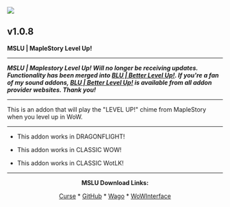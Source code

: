 [![](https://img.shields.io/static/v1?label=Donate&message=CashApp&color=brightgreen)](https://bit.ly/3fyxxSU)

v1.0.8
------------------------------

**MSLU | MapleStory Level Up!**

------------------------------

***MSLU | Maplestory Level Up! Will no longer be receiving updates. Functionality has been merged into [BLU | Better Level Up!](https://www.curseforge.com/wow/addons/blu-better-level-up "This link takes you to the Curseforge.com website, you may download it here and help support the developers."). If you're a fan of my sound addons, [BLU | Better Level Up!](https://www.curseforge.com/wow/addons/blu-better-level-up "This link takes you to the Curseforge.com website, you may download it here and help support the developers.") is available from all addon provider websites. Thank you!***

------------------------------

This is an addon that will play the "LEVEL UP!" chime from MapleStory when you level up in WoW.

------------------------------

- This addon works in DRAGONFLIGHT!

- This addon works in CLASSIC WOW!

- This addon works in CLASSIC WotLK!

------------------------------
<div align="center">

**MSLU Download Links:**

[Curse](https://www.curseforge.com/wow/addons/mslu "This link takes you to the Curseforge.com website, you may download it here and help support the developers.") * [GitHub](https://github.com/donniedice/MSLU "This link takes you to the GitHub.com website, you may download it here.") * [Wago](https://addons.wago.io/addons/mslu "This link takes you to the Wago.io website, you may download it here and help support the developers.") * [WoWInterface](https://www.wowinterface.com/downloads/info26257-MSLU-MaplestoryLevelUp.html "This link takes you to the WoWInterface.com website, you may download it here.")

</div>
